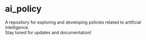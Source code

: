 # ai_policy
A repository for exploring and developing policies related to artificial intelligence.  
Stay tuned for updates and documentation!
